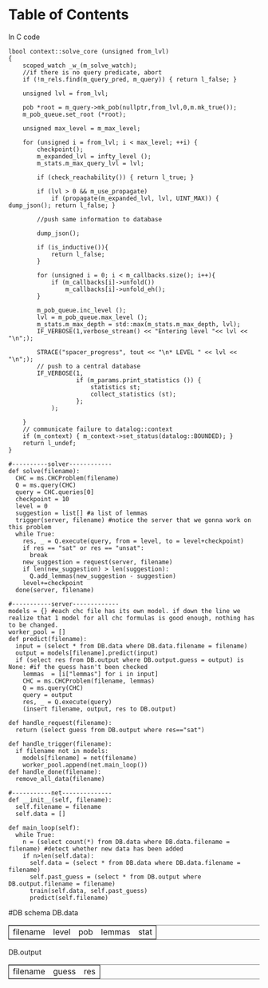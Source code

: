 
# Table of Contents



In C code

    lbool context::solve_core (unsigned from_lvl)
    {
        scoped_watch _w_(m_solve_watch);
        //if there is no query predicate, abort
        if (!m_rels.find(m_query_pred, m_query)) { return l_false; }
    
        unsigned lvl = from_lvl;
    
        pob *root = m_query->mk_pob(nullptr,from_lvl,0,m.mk_true());
        m_pob_queue.set_root (*root);
    
        unsigned max_level = m_max_level;
    
        for (unsigned i = from_lvl; i < max_level; ++i) {
            checkpoint();
            m_expanded_lvl = infty_level ();
            m_stats.m_max_query_lvl = lvl;
    
            if (check_reachability()) { return l_true; }
    
            if (lvl > 0 && m_use_propagate)
                if (propagate(m_expanded_lvl, lvl, UINT_MAX)) { dump_json(); return l_false; }
    
            //push same information to database
    
            dump_json();
    
            if (is_inductive()){
                return l_false;
            }
    
            for (unsigned i = 0; i < m_callbacks.size(); i++){
                if (m_callbacks[i]->unfold())
                    m_callbacks[i]->unfold_eh();
            }
    
            m_pob_queue.inc_level ();
            lvl = m_pob_queue.max_level ();
            m_stats.m_max_depth = std::max(m_stats.m_max_depth, lvl);
            IF_VERBOSE(1,verbose_stream() << "Entering level "<< lvl << "\n";);
    
            STRACE("spacer_progress", tout << "\n* LEVEL " << lvl << "\n";);
            // push to a central database
            IF_VERBOSE(1,
                       if (m_params.print_statistics ()) {
                           statistics st;
                           collect_statistics (st);
                       };
                );
    
        }
        // communicate failure to datalog::context
        if (m_context) { m_context->set_status(datalog::BOUNDED); }
        return l_undef;
    }

    #----------solver------------
    def solve(filename):
      CHC = ms.CHCProblem(filename)
      Q = ms.query(CHC)
      query = CHC.queries[0]
      checkpoint = 10
      level = 0
      suggestion = list[] #a list of lemmas
      trigger(server, filename) #notice the server that we gonna work on this problem
      while True:
        res, _ = Q.execute(query, from = level, to = level+checkpoint)
        if res == "sat" or res == "unsat":
          break
        new_suggestion = request(server, filename)
        if len(new_suggestion) > len(suggestion):
          Q.add_lemmas(new_suggestion - suggestion) 
        level+=checkpoint
      done(server, filename)
    
    #-----------server-------------
    models = {} #each chc file has its own model. if down the line we realize that 1 model for all chc formulas is good enough, nothing has to be changed.
    worker_pool = []
    def predict(filename):
      input = (select * from DB.data where DB.data.filename = filename)
      output = models[filename].predict(input)
      if (select res from DB.output where DB.output.guess = output) is None: #if the guess hasn't been checked
        lemmas  = [i["lemmas"] for i in input]
        CHC = ms.CHCProblem(filename, lemmas)
        Q = ms.query(CHC)
        query = output
        res, _ = Q.execute(query)
        (insert filename, output, res to DB.output)
    
    def handle_request(filename):
      return (select guess from DB.output where res=="sat")
    
    def handle_trigger(filename):
      if filename not in models:
        models[filename] = net(filename)
        worker_pool.append(net.main_loop())
    def handle_done(filename):
      remove_all_data(filename)
    
    #-----------net--------------
    def __init__(self, filename):
      self.filename = filename
      self.data = []
    
    def main_loop(self):
      while True:
        n = (select count(*) from DB.data where DB.data.filename = filename) #detect whether new data has been added
        if n>len(self.data):
          self.data = (select * from DB.data where DB.data.filename = filename)
          self.past_guess = (select * from DB.output where DB.output.filename = filename)
          train(self.data, self.past_guess)
          predict(self.filename)

\#DB schema
DB.data

<table border="2" cellspacing="0" cellpadding="6" rules="groups" frame="hsides">


<colgroup>
<col  class="org-left" />

<col  class="org-left" />

<col  class="org-left" />

<col  class="org-left" />

<col  class="org-left" />
</colgroup>
<tbody>
<tr>
<td class="org-left">filename</td>
<td class="org-left">level</td>
<td class="org-left">pob</td>
<td class="org-left">lemmas</td>
<td class="org-left">stat</td>
</tr>
</tbody>
</table>

DB.output

<table border="2" cellspacing="0" cellpadding="6" rules="groups" frame="hsides">


<colgroup>
<col  class="org-left" />

<col  class="org-left" />

<col  class="org-left" />
</colgroup>
<tbody>
<tr>
<td class="org-left">filename</td>
<td class="org-left">guess</td>
<td class="org-left">res</td>
</tr>
</tbody>
</table>

